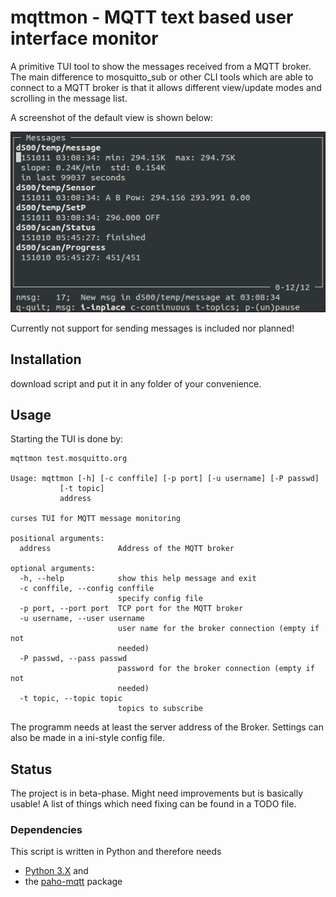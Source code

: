 # mqttmon - MQTT text based user interface monitor

A primitive TUI tool to show the messages received from a MQTT broker. The main difference to mosquitto_sub or other CLI tools which are able to connect to a MQTT broker is that it allows different view/update modes and scrolling in the message list.

A screenshot of the default view is shown below:

![mqttmonitor screenshot](https://raw.githubusercontent.com/dkriegner/mqttmon/master/screenshot.png?raw=true "screenshot")

Currently not support for sending messages is included nor planned!

## Installation

download script and put it in any folder of your convenience.

## Usage

Starting the TUI is done by:

	mqttmon test.mosquitto.org
    
    Usage: mqttmon [-h] [-c conffile] [-p port] [-u username] [-P passwd]
               [-t topic]
               address
   
    curses TUI for MQTT message monitoring

    positional arguments:
      address               Address of the MQTT broker

    optional arguments:
      -h, --help            show this help message and exit
      -c conffile, --config conffile
                            specify config file
      -p port, --port port  TCP port for the MQTT broker
      -u username, --user username
                            user name for the broker connection (empty if not
                            needed)
      -P passwd, --pass passwd
                            password for the broker connection (empty if not
                            needed)
      -t topic, --topic topic
                            topics to subscribe

The programm needs at least the server address of the Broker. Settings can also be made in a ini-style config file.

## Status

The project is in beta-phase. Might need improvements but is basically usable! A list of things which need fixing can be found in a TODO file.

### Dependencies

This script is written in Python and therefore needs

* [Python 3.X](https://www.python.org/downloads) and 
* the [paho-mqtt](https://pypi.python.org/pypi/paho-mqtt) package
